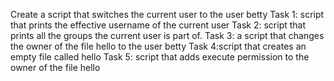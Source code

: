 Create a script that switches the current user to the user betty
Task 1: script that prints the effective username of the current user
Task 2: script that prints all the groups the current user is part of.
Task 3: a script that changes the owner of the file hello to the user betty
Task 4:script that creates an empty file called hello
Task 5: script that adds execute permission to the owner of the file hello
